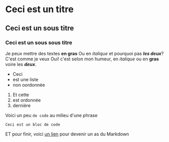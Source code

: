 # Ceci est un titre 
## Ceci est un sous titre 
### Ceci est un sous sous titre 

Je peux mettre des textes **en gras**
Ou en *italique* et pourquoi pas ***les deux***? C'est comme je veux 
Oui! c'est selon mon humeur, en *italique* ou en **gras** voire les ***deux***. 

- Ceci 
- est une liste 
- non oordonnée 

1. Et cette 
3. est ordonnée 
2. dernière

Voici un peu `de code` au milieu d'une phrase 

```
Ceci est un bloc de code
```

ET pour finir, voici [un lien](https://guides.github.com/features/mastering-markdown/) pour devenir un as du Markdown
